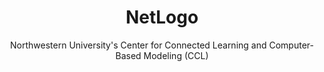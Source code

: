 ---
layout: leaf-node
title: "NetLogo"
title-url: "https://ccl.northwestern.edu/netlogo/"
author: "Northwestern University's Center for Connected Learning and Computer-Based Modeling (CCL)"
groups: technologies
categories: simulation-based-learning
topics: ongoing-projects
summary: >
    This is the landing page for NetLogo, "a multi-agent programmable modelling environment."
    The project was developed at Northwestern's Center for Connected Learning and Computer-Based Modeling (CCL).
cite: >
    NetLogo. Northwestern University's Center for Connected Learning and Computer-Based Modeling (CCL). Retrieved April 17, 2017.
pub-date: 2017-04-17
added-date: 2017-04-17
resource-type: external-page
---